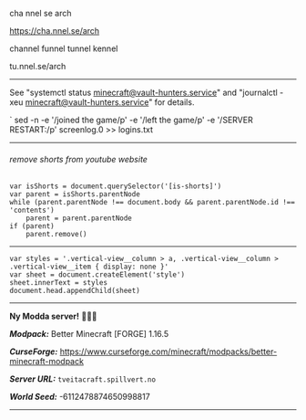 

cha nnel se arch


https://cha.nnel.se/arch

channel
funnel
tunnel
kennel



tu.nnel.se/arch


---


See "systemctl status minecraft@vault-hunters.service" and "journalctl -xeu minecraft@vault-hunters.service" for details.



` sed -n -e '/joined the game/p' -e '/left the game/p'  -e '/SERVER RESTART:/p' screenlog.0 >> logins.txt

---
###### remove shorts from youtube website

```
var isShorts = document.querySelector('[is-shorts]')
var parent = isShorts.parentNode
while (parent.parentNode !== document.body && parent.parentNode.id !== 'contents') 
	parent = parent.parentNode
if (parent)
	parent.remove()
```

---

```
var styles = '.vertical-view__column > a, .vertical-view__column > .vertical-view__item { display: none }'
var sheet = document.createElement('style')
sheet.innerText = styles
document.head.appendChild(sheet) 
```


---

__**Ny Modda server!**__ :loudspeaker::loudspeaker::loudspeaker:

***Modpack:*** Better Minecraft [FORGE] 1.16.5

***CurseForge:*** https://www.curseforge.com/minecraft/modpacks/better-minecraft-modpack

***Server URL:***  `tveitacraft.spillvert.no`

***World Seed:*** -6112478874650998817

---
